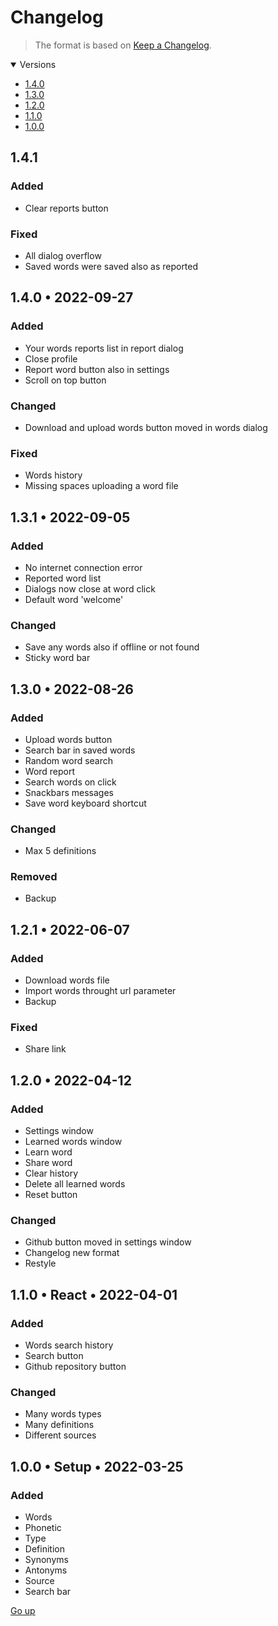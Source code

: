 # Changelog

> The format is based on [Keep a Changelog](https://keepachangelog.com/en/1.0.0).

<details open>
   <summary>Versions</summary>

-  [1.4.0](#140-•-2022-09-27)
-  [1.3.0](#130-•-2022-08-26)
-  [1.2.0](#120-•-2022-04-12)
-  [1.1.0](#110-•-react-•-2022-04-01)
-  [1.0.0](#100-•-setup-•-2022-03-25)
</details>

## 1.4.1

### Added

-  Clear reports button

### Fixed

-  All dialog overflow
-  Saved words were saved also as reported

## 1.4.0 • 2022-09-27

### Added

-  Your words reports list in report dialog
-  Close profile
-  Report word button also in settings
-  Scroll on top button

### Changed

-  Download and upload words button moved in words dialog

### Fixed

-  Words history
-  Missing spaces uploading a word file

## 1.3.1 • 2022-09-05

### Added

-  No internet connection error
-  Reported word list
-  Dialogs now close at word click
-  Default word 'welcome'

### Changed

-  Save any words also if offline or not found
-  Sticky word bar

## 1.3.0 • 2022-08-26

### Added

-  Upload words button
-  Search bar in saved words
-  Random word search
-  Word report
-  Search words on click
-  Snackbars messages
-  Save word keyboard shortcut

### Changed

-  Max 5 definitions

### Removed

-  Backup

## 1.2.1 • 2022-06-07

### Added

-  Download words file
-  Import words throught url parameter
-  Backup

### Fixed

-  Share link

## 1.2.0 • 2022-04-12

### Added

-  Settings window
-  Learned words window
-  Learn word
-  Share word
-  Clear history
-  Delete all learned words
-  Reset button

### Changed

-  Github button moved in settings window
-  Changelog new format
-  Restyle

## 1.1.0 • React • 2022-04-01

### Added

-  Words search history
-  Search button
-  Github repository button

### Changed

-  Many words types
-  Many definitions
-  Different sources

## 1.0.0 • Setup • 2022-03-25

### Added

-  Words
-  Phonetic
-  Type
-  Definition
-  Synonyms
-  Antonyms
-  Source
-  Search bar

[Go up](#changelog)
